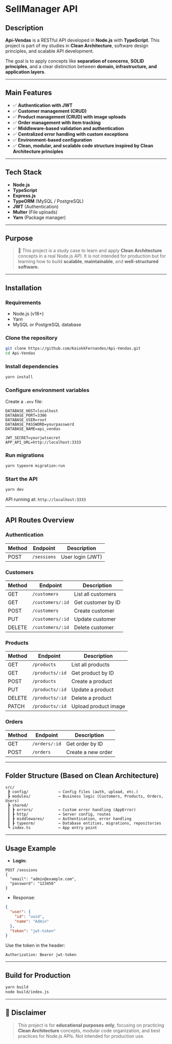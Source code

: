 # SellManager API

## Description

**Api-Vendas** is a RESTful API developed in **Node.js** with **TypeScript**. This project is part of my studies in **Clean Architecture**, software design principles, and scalable API development.

The goal is to apply concepts like **separation of concerns**, **SOLID principles**, and a clear distinction between **domain, infrastructure, and application layers**.

---

## Main Features

* ✅ **Authentication with JWT**
* ✅ **Customer management (CRUD)**
* ✅ **Product management (CRUD) with image uploads**
* ✅ **Order management with item tracking**
* ✅ **Middleware-based validation and authentication**
* ✅ **Centralized error handling with custom exceptions**
* ✅ **Environment-based configuration**
* ✅ **Clean, modular, and scalable code structure inspired by Clean Architecture principles**

---

## Tech Stack

* **Node.js**
* **TypeScript**
* **Express.js**
* **TypeORM** (MySQL / PostgreSQL)
* **JWT** (Authentication)
* **Multer** (File uploads)
* **Yarn** (Package manager)

---

## Purpose

> 🚀 This project is a study case to learn and apply **Clean Architecture** concepts in a real Node.js API. It is not intended for production but for learning how to build **scalable**, **maintainable**, and **well-structured software.**

---

## Installation

### Requirements

* Node.js (v18+)
* Yarn
* MySQL or PostgreSQL database

### Clone the repository

```bash
git clone https://github.com/KaiokkFernandes/Api-Vendas.git
cd Api-Vendas
```

### Install dependencies

```bash
yarn install
```

### Configure environment variables

Create a `.env` file:

```env
DATABASE_HOST=localhost
DATABASE_PORT=3306
DATABASE_USER=root
DATABASE_PASSWORD=yourpassword
DATABASE_NAME=api_vendas

JWT_SECRET=yourjwtsecret
APP_API_URL=http://localhost:3333
```

### Run migrations

```bash
yarn typeorm migration:run
```

### Start the API

```bash
yarn dev
```

API running at: `http://localhost:3333`

---

## API Routes Overview

### Authentication

| Method | Endpoint    | Description      |
| ------ | ----------- | ---------------- |
| POST   | `/sessions` | User login (JWT) |

### Customers

| Method | Endpoint         | Description        |
| ------ | ---------------- | ------------------ |
| GET    | `/customers`     | List all customers |
| GET    | `/customers/:id` | Get customer by ID |
| POST   | `/customers`     | Create customer    |
| PUT    | `/customers/:id` | Update customer    |
| DELETE | `/customers/:id` | Delete customer    |

### Products

| Method | Endpoint        | Description          |
| ------ | --------------- | -------------------- |
| GET    | `/products`     | List all products    |
| GET    | `/products/:id` | Get product by ID    |
| POST   | `/products`     | Create a product     |
| PUT    | `/products/:id` | Update a product     |
| DELETE | `/products/:id` | Delete a product     |
| PATCH  | `/products/:id` | Upload product image |

### Orders

| Method | Endpoint      | Description        |
| ------ | ------------- | ------------------ |
| GET    | `/orders/:id` | Get order by ID    |
| POST   | `/orders`     | Create a new order |

---

## Folder Structure (Based on Clean Architecture)

```
src/
 ┣ config/             → Config files (auth, upload, etc.)
 ┣ modules/            → Business logic (Customers, Products, Orders, Users)
 ┣ shared/
 ┃ ┣ errors/           → Custom error handling (AppError)
 ┃ ┣ http/             → Server config, routes
 ┃ ┣ middlewares/      → Authentication, error handling
 ┃ ┣ typeorm/          → Database entities, migrations, repositories
 ┗ index.ts            → App entry point
```

---

## Usage Example

* **Login:**

```http
POST /sessions
{
  "email": "admin@example.com",
  "password": "123456"
}
```

* Response:

```json
{
  "user": {
    "id": "uuid",
    "name": "Admin"
  },
  "token": "jwt-token"
}
```

Use the token in the header:

```
Authorization: Bearer jwt-token
```

---

## Build for Production

```bash
yarn build
node build/index.js
```

---

## 🚀 Disclaimer

> This project is for **educational purposes only**, focusing on practicing **Clean Architecture** concepts, modular code organization, and best practices for Node.js APIs. Not intended for production use.

